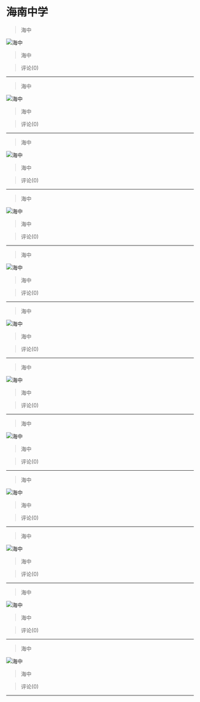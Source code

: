 # 海南中学
> 海中


![海中](https://pan.4a1801.life/d/Onedrive-4A1801/%E4%B8%AA%E4%BA%BA%E5%BB%BA%E7%AB%99/assets/Qzone/Albums/最爱/海南中学/01_海中_F190DAE3.jpeg)


> 海中


> 评论(0)


---
> 海中


![海中](https://pan.4a1801.life/d/Onedrive-4A1801/%E4%B8%AA%E4%BA%BA%E5%BB%BA%E7%AB%99/assets/Qzone/Albums/最爱/海南中学/02_海中_5BF6DDF1.jpeg)


> 海中


> 评论(0)


---
> 海中


![海中](https://pan.4a1801.life/d/Onedrive-4A1801/%E4%B8%AA%E4%BA%BA%E5%BB%BA%E7%AB%99/assets/Qzone/Albums/最爱/海南中学/03_海中_7F4922E0.jpeg)


> 海中


> 评论(0)


---
> 海中


![海中](https://pan.4a1801.life/d/Onedrive-4A1801/%E4%B8%AA%E4%BA%BA%E5%BB%BA%E7%AB%99/assets/Qzone/Albums/最爱/海南中学/04_海中_64057F4C.jpeg)


> 海中


> 评论(0)


---
> 海中


![海中](https://pan.4a1801.life/d/Onedrive-4A1801/%E4%B8%AA%E4%BA%BA%E5%BB%BA%E7%AB%99/assets/Qzone/Albums/最爱/海南中学/05_海中_8ED9FE6D.jpeg)


> 海中


> 评论(0)


---
> 海中


![海中](https://pan.4a1801.life/d/Onedrive-4A1801/%E4%B8%AA%E4%BA%BA%E5%BB%BA%E7%AB%99/assets/Qzone/Albums/最爱/海南中学/06_海中_D6CBBB44.jpeg)


> 海中


> 评论(0)


---
> 海中


![海中](https://pan.4a1801.life/d/Onedrive-4A1801/%E4%B8%AA%E4%BA%BA%E5%BB%BA%E7%AB%99/assets/Qzone/Albums/最爱/海南中学/07_海中_F12C0D0E.jpeg)


> 海中


> 评论(0)


---
> 海中


![海中](https://pan.4a1801.life/d/Onedrive-4A1801/%E4%B8%AA%E4%BA%BA%E5%BB%BA%E7%AB%99/assets/Qzone/Albums/最爱/海南中学/08_海中_572080C4.jpeg)


> 海中


> 评论(0)


---
> 海中


![海中](https://pan.4a1801.life/d/Onedrive-4A1801/%E4%B8%AA%E4%BA%BA%E5%BB%BA%E7%AB%99/assets/Qzone/Albums/最爱/海南中学/09_海中_BDA1CE97.jpeg)


> 海中


> 评论(0)


---
> 海中


![海中](https://pan.4a1801.life/d/Onedrive-4A1801/%E4%B8%AA%E4%BA%BA%E5%BB%BA%E7%AB%99/assets/Qzone/Albums/最爱/海南中学/10_海中_0A7B3F2E.jpeg)


> 海中


> 评论(0)


---
> 海中


![海中](https://pan.4a1801.life/d/Onedrive-4A1801/%E4%B8%AA%E4%BA%BA%E5%BB%BA%E7%AB%99/assets/Qzone/Albums/最爱/海南中学/11_海中_D6DD8904.jpeg)


> 海中


> 评论(0)


---
> 海中


![海中](https://pan.4a1801.life/d/Onedrive-4A1801/%E4%B8%AA%E4%BA%BA%E5%BB%BA%E7%AB%99/assets/Qzone/Albums/最爱/海南中学/12_海中_1C199B66.jpeg)


> 海中


> 评论(0)


---